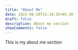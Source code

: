 ```yaml
---
title: "About Me"
date: 2023-06-20T15:18:35+05:30
draft: false
description: About me section
showComments: false
---
```


This is my about me section
